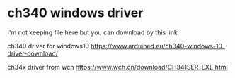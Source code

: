 # ch340 windows driver

I'm not keeping file here but you can download by this link

ch340 driver for windows10
https://www.arduined.eu/ch340-windows-10-driver-download/

ch34x driver from wch
https://www.wch.cn/download/CH341SER_EXE.html
